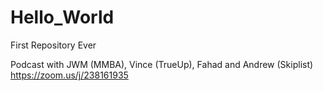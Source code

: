 # Hello_World
First Repository Ever

Podcast with JWM (MMBA), Vince (TrueUp), Fahad and Andrew (Skiplist) https://zoom.us/j/238161935
